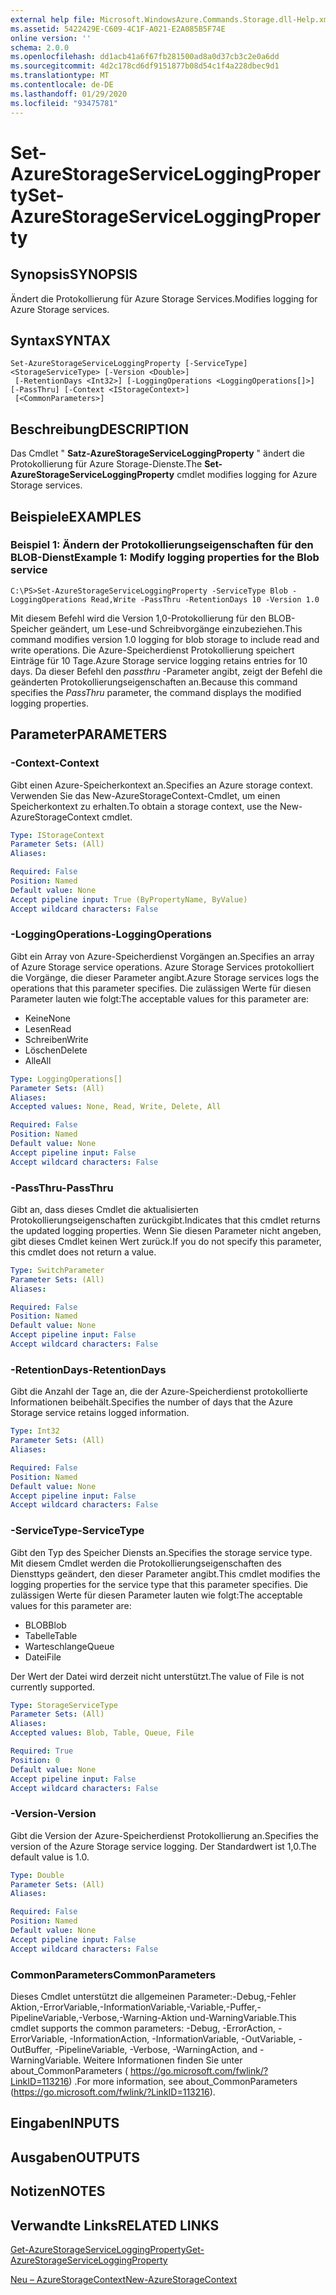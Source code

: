 ```yaml
---
external help file: Microsoft.WindowsAzure.Commands.Storage.dll-Help.xml
ms.assetid: 5422429E-C609-4C1F-A021-E2A085B5F74E
online version: ''
schema: 2.0.0
ms.openlocfilehash: dd1acb41a6f67fb281500ad8a0d37cb3c2e0a6dd
ms.sourcegitcommit: 4d2c178cd6df9151877b08d54c1f4a228dbec9d1
ms.translationtype: MT
ms.contentlocale: de-DE
ms.lasthandoff: 01/29/2020
ms.locfileid: "93475781"
---
```

# <span data-ttu-id="5702b-101">Set-AzureStorageServiceLoggingProperty</span><span class="sxs-lookup"><span data-stu-id="5702b-101">Set-AzureStorageServiceLoggingProperty</span></span>

## <span data-ttu-id="5702b-102">Synopsis</span><span class="sxs-lookup"><span data-stu-id="5702b-102">SYNOPSIS</span></span>
<span data-ttu-id="5702b-103">Ändert die Protokollierung für Azure Storage Services.</span><span class="sxs-lookup"><span data-stu-id="5702b-103">Modifies logging for Azure Storage services.</span></span>

## <span data-ttu-id="5702b-104">Syntax</span><span class="sxs-lookup"><span data-stu-id="5702b-104">SYNTAX</span></span>

```
Set-AzureStorageServiceLoggingProperty [-ServiceType] <StorageServiceType> [-Version <Double>]
 [-RetentionDays <Int32>] [-LoggingOperations <LoggingOperations[]>] [-PassThru] [-Context <IStorageContext>]
 [<CommonParameters>]
```

## <span data-ttu-id="5702b-105">Beschreibung</span><span class="sxs-lookup"><span data-stu-id="5702b-105">DESCRIPTION</span></span>
<span data-ttu-id="5702b-106">Das Cmdlet " **Satz-AzureStorageServiceLoggingProperty** " ändert die Protokollierung für Azure Storage-Dienste.</span><span class="sxs-lookup"><span data-stu-id="5702b-106">The **Set-AzureStorageServiceLoggingProperty** cmdlet modifies logging for Azure Storage services.</span></span>

## <span data-ttu-id="5702b-107">Beispiele</span><span class="sxs-lookup"><span data-stu-id="5702b-107">EXAMPLES</span></span>

### <span data-ttu-id="5702b-108">Beispiel 1: Ändern der Protokollierungseigenschaften für den BLOB-Dienst</span><span class="sxs-lookup"><span data-stu-id="5702b-108">Example 1: Modify logging properties for the Blob service</span></span>
```
C:\PS>Set-AzureStorageServiceLoggingProperty -ServiceType Blob -LoggingOperations Read,Write -PassThru -RetentionDays 10 -Version 1.0
```

<span data-ttu-id="5702b-109">Mit diesem Befehl wird die Version 1,0-Protokollierung für den BLOB-Speicher geändert, um Lese-und Schreibvorgänge einzubeziehen.</span><span class="sxs-lookup"><span data-stu-id="5702b-109">This command modifies version 1.0 logging for blob storage to include read and write operations.</span></span>
<span data-ttu-id="5702b-110">Die Azure-Speicherdienst Protokollierung speichert Einträge für 10 Tage.</span><span class="sxs-lookup"><span data-stu-id="5702b-110">Azure Storage service logging retains entries for 10 days.</span></span>
<span data-ttu-id="5702b-111">Da dieser Befehl den *passthru* -Parameter angibt, zeigt der Befehl die geänderten Protokollierungseigenschaften an.</span><span class="sxs-lookup"><span data-stu-id="5702b-111">Because this command specifies the *PassThru* parameter, the command displays the modified logging properties.</span></span>

## <span data-ttu-id="5702b-112">Parameter</span><span class="sxs-lookup"><span data-stu-id="5702b-112">PARAMETERS</span></span>

### <span data-ttu-id="5702b-113">-Context</span><span class="sxs-lookup"><span data-stu-id="5702b-113">-Context</span></span>
<span data-ttu-id="5702b-114">Gibt einen Azure-Speicherkontext an.</span><span class="sxs-lookup"><span data-stu-id="5702b-114">Specifies an Azure storage context.</span></span>
<span data-ttu-id="5702b-115">Verwenden Sie das New-AzureStorageContext-Cmdlet, um einen Speicherkontext zu erhalten.</span><span class="sxs-lookup"><span data-stu-id="5702b-115">To obtain a storage context, use the New-AzureStorageContext cmdlet.</span></span>

```yaml
Type: IStorageContext
Parameter Sets: (All)
Aliases: 

Required: False
Position: Named
Default value: None
Accept pipeline input: True (ByPropertyName, ByValue)
Accept wildcard characters: False
```

### <span data-ttu-id="5702b-116">-LoggingOperations</span><span class="sxs-lookup"><span data-stu-id="5702b-116">-LoggingOperations</span></span>
<span data-ttu-id="5702b-117">Gibt ein Array von Azure-Speicherdienst Vorgängen an.</span><span class="sxs-lookup"><span data-stu-id="5702b-117">Specifies an array of Azure Storage service operations.</span></span>
<span data-ttu-id="5702b-118">Azure Storage Services protokolliert die Vorgänge, die dieser Parameter angibt.</span><span class="sxs-lookup"><span data-stu-id="5702b-118">Azure Storage services logs the operations that this parameter specifies.</span></span>
<span data-ttu-id="5702b-119">Die zulässigen Werte für diesen Parameter lauten wie folgt:</span><span class="sxs-lookup"><span data-stu-id="5702b-119">The acceptable values for this parameter are:</span></span>

- <span data-ttu-id="5702b-120">Keine</span><span class="sxs-lookup"><span data-stu-id="5702b-120">None</span></span>
- <span data-ttu-id="5702b-121">Lesen</span><span class="sxs-lookup"><span data-stu-id="5702b-121">Read</span></span>
- <span data-ttu-id="5702b-122">Schreiben</span><span class="sxs-lookup"><span data-stu-id="5702b-122">Write</span></span>
- <span data-ttu-id="5702b-123">Löschen</span><span class="sxs-lookup"><span data-stu-id="5702b-123">Delete</span></span>
- <span data-ttu-id="5702b-124">Alle</span><span class="sxs-lookup"><span data-stu-id="5702b-124">All</span></span>

```yaml
Type: LoggingOperations[]
Parameter Sets: (All)
Aliases: 
Accepted values: None, Read, Write, Delete, All

Required: False
Position: Named
Default value: None
Accept pipeline input: False
Accept wildcard characters: False
```

### <span data-ttu-id="5702b-125">-PassThru</span><span class="sxs-lookup"><span data-stu-id="5702b-125">-PassThru</span></span>
<span data-ttu-id="5702b-126">Gibt an, dass dieses Cmdlet die aktualisierten Protokollierungseigenschaften zurückgibt.</span><span class="sxs-lookup"><span data-stu-id="5702b-126">Indicates that this cmdlet returns the updated logging properties.</span></span>
<span data-ttu-id="5702b-127">Wenn Sie diesen Parameter nicht angeben, gibt dieses Cmdlet keinen Wert zurück.</span><span class="sxs-lookup"><span data-stu-id="5702b-127">If you do not specify this parameter, this cmdlet does not return a value.</span></span>

```yaml
Type: SwitchParameter
Parameter Sets: (All)
Aliases: 

Required: False
Position: Named
Default value: None
Accept pipeline input: False
Accept wildcard characters: False
```

### <span data-ttu-id="5702b-128">-RetentionDays</span><span class="sxs-lookup"><span data-stu-id="5702b-128">-RetentionDays</span></span>
<span data-ttu-id="5702b-129">Gibt die Anzahl der Tage an, die der Azure-Speicherdienst protokollierte Informationen beibehält.</span><span class="sxs-lookup"><span data-stu-id="5702b-129">Specifies the number of days that the Azure Storage service retains logged information.</span></span>

```yaml
Type: Int32
Parameter Sets: (All)
Aliases: 

Required: False
Position: Named
Default value: None
Accept pipeline input: False
Accept wildcard characters: False
```

### <span data-ttu-id="5702b-130">-ServiceType</span><span class="sxs-lookup"><span data-stu-id="5702b-130">-ServiceType</span></span>
<span data-ttu-id="5702b-131">Gibt den Typ des Speicher Diensts an.</span><span class="sxs-lookup"><span data-stu-id="5702b-131">Specifies the storage service type.</span></span>
<span data-ttu-id="5702b-132">Mit diesem Cmdlet werden die Protokollierungseigenschaften des Diensttyps geändert, den dieser Parameter angibt.</span><span class="sxs-lookup"><span data-stu-id="5702b-132">This cmdlet modifies the logging properties for the service type that this parameter specifies.</span></span>
<span data-ttu-id="5702b-133">Die zulässigen Werte für diesen Parameter lauten wie folgt:</span><span class="sxs-lookup"><span data-stu-id="5702b-133">The acceptable values for this parameter are:</span></span>

- <span data-ttu-id="5702b-134">BLOB</span><span class="sxs-lookup"><span data-stu-id="5702b-134">Blob</span></span> 
- <span data-ttu-id="5702b-135">Tabelle</span><span class="sxs-lookup"><span data-stu-id="5702b-135">Table</span></span>
- <span data-ttu-id="5702b-136">Warteschlange</span><span class="sxs-lookup"><span data-stu-id="5702b-136">Queue</span></span>
- <span data-ttu-id="5702b-137">Datei</span><span class="sxs-lookup"><span data-stu-id="5702b-137">File</span></span>

<span data-ttu-id="5702b-138">Der Wert der Datei wird derzeit nicht unterstützt.</span><span class="sxs-lookup"><span data-stu-id="5702b-138">The value of File is not currently supported.</span></span>

```yaml
Type: StorageServiceType
Parameter Sets: (All)
Aliases: 
Accepted values: Blob, Table, Queue, File

Required: True
Position: 0
Default value: None
Accept pipeline input: False
Accept wildcard characters: False
```

### <span data-ttu-id="5702b-139">-Version</span><span class="sxs-lookup"><span data-stu-id="5702b-139">-Version</span></span>
<span data-ttu-id="5702b-140">Gibt die Version der Azure-Speicherdienst Protokollierung an.</span><span class="sxs-lookup"><span data-stu-id="5702b-140">Specifies the version of the Azure Storage service logging.</span></span>
<span data-ttu-id="5702b-141">Der Standardwert ist 1,0.</span><span class="sxs-lookup"><span data-stu-id="5702b-141">The default value is 1.0.</span></span>

```yaml
Type: Double
Parameter Sets: (All)
Aliases: 

Required: False
Position: Named
Default value: None
Accept pipeline input: False
Accept wildcard characters: False
```

### <span data-ttu-id="5702b-142">CommonParameters</span><span class="sxs-lookup"><span data-stu-id="5702b-142">CommonParameters</span></span>
<span data-ttu-id="5702b-143">Dieses Cmdlet unterstützt die allgemeinen Parameter:-Debug,-Fehler Aktion,-ErrorVariable,-InformationVariable,-Variable,-Puffer,-PipelineVariable,-Verbose,-Warning-Aktion und-WarningVariable.</span><span class="sxs-lookup"><span data-stu-id="5702b-143">This cmdlet supports the common parameters: -Debug, -ErrorAction, -ErrorVariable, -InformationAction, -InformationVariable, -OutVariable, -OutBuffer, -PipelineVariable, -Verbose, -WarningAction, and -WarningVariable.</span></span> <span data-ttu-id="5702b-144">Weitere Informationen finden Sie unter about_CommonParameters ( https://go.microsoft.com/fwlink/?LinkID=113216) .</span><span class="sxs-lookup"><span data-stu-id="5702b-144">For more information, see about_CommonParameters (https://go.microsoft.com/fwlink/?LinkID=113216).</span></span>

## <span data-ttu-id="5702b-145">Eingaben</span><span class="sxs-lookup"><span data-stu-id="5702b-145">INPUTS</span></span>

## <span data-ttu-id="5702b-146">Ausgaben</span><span class="sxs-lookup"><span data-stu-id="5702b-146">OUTPUTS</span></span>

## <span data-ttu-id="5702b-147">Notizen</span><span class="sxs-lookup"><span data-stu-id="5702b-147">NOTES</span></span>

## <span data-ttu-id="5702b-148">Verwandte Links</span><span class="sxs-lookup"><span data-stu-id="5702b-148">RELATED LINKS</span></span>

[<span data-ttu-id="5702b-149">Get-AzureStorageServiceLoggingProperty</span><span class="sxs-lookup"><span data-stu-id="5702b-149">Get-AzureStorageServiceLoggingProperty</span></span>](./Get-AzureStorageServiceLoggingProperty.md)

[<span data-ttu-id="5702b-150">Neu – AzureStorageContext</span><span class="sxs-lookup"><span data-stu-id="5702b-150">New-AzureStorageContext</span></span>](./New-AzureStorageContext.md)


